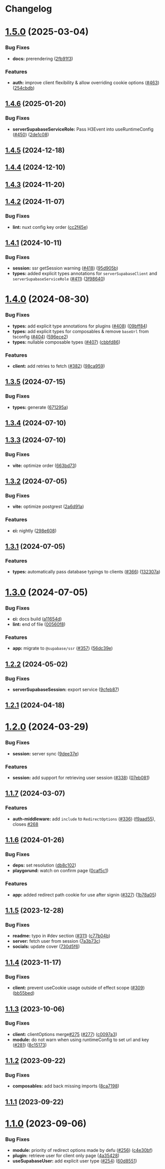 # Changelog

# [1.5.0](https://github.com/nuxt-modules/supabase/compare/v1.4.6...v1.5.0) (2025-03-04)


### Bug Fixes

* **docs:** prerendering ([2fb91f3](https://github.com/nuxt-modules/supabase/commit/2fb91f37a549148b2cecefe625a12ed57e1bf66a))


### Features

* **auth:** improve client flexibility & allow overriding cookie options ([#463](https://github.com/nuxt-modules/supabase/issues/463)) ([254cbdb](https://github.com/nuxt-modules/supabase/commit/254cbdb1a44f9cb40f9057d03ef93bd73020009d))

## [1.4.6](https://github.com/nuxt-community/supabase-module/compare/v1.4.5...v1.4.6) (2025-01-20)


### Bug Fixes

* **serverSupabaseServiceRole:** Pass H3Event into useRuntimeConfig ([#450](https://github.com/nuxt-community/supabase-module/issues/450)) ([2de1c08](https://github.com/nuxt-community/supabase-module/commit/2de1c081e414c8b1b47fe5075ae3be6fbb585080))

## [1.4.5](https://github.com/nuxt-community/supabase-module/compare/v1.4.4...v1.4.5) (2024-12-18)

## [1.4.4](https://github.com/nuxt-community/supabase-module/compare/v1.4.3...v1.4.4) (2024-12-10)

## [1.4.3](https://github.com/nuxt-community/supabase-module/compare/v1.4.2...v1.4.3) (2024-11-20)

## [1.4.2](https://github.com/nuxt-community/supabase-module/compare/v1.4.1...v1.4.2) (2024-11-07)


### Bug Fixes

* **lint:** nuxt config key order ([cc2f45e](https://github.com/nuxt-community/supabase-module/commit/cc2f45eb868b7056565b9c74dbaffef98cd1a1ba))

## [1.4.1](https://github.com/nuxt-community/supabase-module/compare/v1.4.0...v1.4.1) (2024-10-11)


### Bug Fixes

* **session:** ssr getSession warning ([#418](https://github.com/nuxt-community/supabase-module/issues/418)) ([95d905b](https://github.com/nuxt-community/supabase-module/commit/95d905b9b1f54a3aa15b3e4e583151cfcf00878f))
* **types:** added explicit types annotations for `serverSupabaseClient` and `serverSupabaseServiceRole` ([#411](https://github.com/nuxt-community/supabase-module/issues/411)) ([3f98640](https://github.com/nuxt-community/supabase-module/commit/3f9864069b758bd945b30c1eebaba618b4bfd95e))

# [1.4.0](https://github.com/nuxt-community/supabase-module/compare/v1.3.5...v1.4.0) (2024-08-30)


### Bug Fixes

* **types:** add explicit type annotations for plugins ([#408](https://github.com/nuxt-community/supabase-module/issues/408)) ([09bff84](https://github.com/nuxt-community/supabase-module/commit/09bff844d29cfb788cb334860202e2e14a5da2a9))
* **types:** add explicit types for composables & remove `baseUrl` from tsconfig ([#404](https://github.com/nuxt-community/supabase-module/issues/404)) ([596ece2](https://github.com/nuxt-community/supabase-module/commit/596ece2460e7b4d08bcb2ac2322c10912e0a5977))
* **types:** nullable composable types ([#407](https://github.com/nuxt-community/supabase-module/issues/407)) ([cbbfd86](https://github.com/nuxt-community/supabase-module/commit/cbbfd86150bba779743dd7c02341b97484d4cc49))


### Features

* **client:** add retries to fetch ([#382](https://github.com/nuxt-community/supabase-module/issues/382)) ([98ca959](https://github.com/nuxt-community/supabase-module/commit/98ca959c8d3f502dab78439709422e83d539b70d))

## [1.3.5](https://github.com/nuxt-community/supabase-module/compare/v1.3.4...v1.3.5) (2024-07-15)


### Bug Fixes

* **types:** generate ([671295a](https://github.com/nuxt-community/supabase-module/commit/671295a3f8e1743384913f2940975c2e4217ff2e))

## [1.3.4](https://github.com/nuxt-community/supabase-module/compare/v1.3.3...v1.3.4) (2024-07-10)

## [1.3.3](https://github.com/nuxt-community/supabase-module/compare/v1.3.2...v1.3.3) (2024-07-10)


### Bug Fixes

* **vite:** optimize order ([663bd73](https://github.com/nuxt-community/supabase-module/commit/663bd73ebb146ecde1abe5f29b52326e6dc2b6cd))

## [1.3.2](https://github.com/nuxt-community/supabase-module/compare/v1.3.1...v1.3.2) (2024-07-05)


### Bug Fixes

* **vite:** optimize postgrest ([2a6d91a](https://github.com/nuxt-community/supabase-module/commit/2a6d91a3ee83aa65cc5741afea907ca474e61d64))


### Features

* **ci:** nightly ([298e608](https://github.com/nuxt-community/supabase-module/commit/298e608442ac5e8c15aa61c01411585e57732f4a))

## [1.3.1](https://github.com/nuxt-community/supabase-module/compare/v1.3.0...v1.3.1) (2024-07-05)


### Features

* **types:** automatically pass database typings to clients ([#366](https://github.com/nuxt-community/supabase-module/issues/366)) ([132307a](https://github.com/nuxt-community/supabase-module/commit/132307a5267d477300a05f733d645eececae1549))

# [1.3.0](https://github.com/nuxt-community/supabase-module/compare/v1.2.2...v1.3.0) (2024-07-05)


### Bug Fixes

* **ci:** docs build ([a11654d](https://github.com/nuxt-community/supabase-module/commit/a11654df11e785de7bd701452b5dfec7ed44734a))
* **lint:** end of file ([00560f8](https://github.com/nuxt-community/supabase-module/commit/00560f87cb6bfdb2005e3d5562487e1f83e9fd18))


### Features

* **app:** migrate to `@supabase/ssr` ([#357](https://github.com/nuxt-community/supabase-module/issues/357)) ([56dc39e](https://github.com/nuxt-community/supabase-module/commit/56dc39e7ae2acdcfab065d52a8040aa122e7626b))

## [1.2.2](https://github.com/nuxt-community/supabase-module/compare/v1.2.1...v1.2.2) (2024-05-02)


### Bug Fixes

* **serverSupabaseSession:** export service ([9cfeb87](https://github.com/nuxt-community/supabase-module/commit/9cfeb8726d562c5aac6fe1efa7dd1664bc39ed66))

## [1.2.1](https://github.com/nuxt-community/supabase-module/compare/v1.2.0...v1.2.1) (2024-04-18)

# [1.2.0](https://github.com/nuxt-community/supabase-module/compare/v1.1.7...v1.2.0) (2024-03-29)


### Bug Fixes

* **session:** server sync ([9dee37e](https://github.com/nuxt-community/supabase-module/commit/9dee37ee030506fc7888dfbb6cc1f29b9126a728))


### Features

* **session:** add support for retrieving user session ([#338](https://github.com/nuxt-community/supabase-module/issues/338)) ([07eb081](https://github.com/nuxt-community/supabase-module/commit/07eb081d532510da4152554c7010c79ed6008559))

## [1.1.7](https://github.com/nuxt-community/supabase-module/compare/v1.1.6...v1.1.7) (2024-03-07)


### Features

* **auth-middleware:** add `include` to `RedirectOptions` ([#336](https://github.com/nuxt-community/supabase-module/issues/336)) ([f9aad55](https://github.com/nuxt-community/supabase-module/commit/f9aad558da8171af1c442a60915c979eb10b8fab)), closes [#268](https://github.com/nuxt-community/supabase-module/issues/268)

## [1.1.6](https://github.com/nuxt-community/supabase-module/compare/v1.1.5...v1.1.6) (2024-01-26)


### Bug Fixes

* **deps:** set resolution ([db8c102](https://github.com/nuxt-community/supabase-module/commit/db8c102fb9d69395528eece3e1e0552a16e673da))
* **playgorund:** watch on confirm page ([0caf5c1](https://github.com/nuxt-community/supabase-module/commit/0caf5c11d632df6b7e74e5e8973ee56a38b1c968))


### Features

* **app:** added redirect path cookie for use after signin ([#327](https://github.com/nuxt-community/supabase-module/issues/327)) ([1b78a05](https://github.com/nuxt-community/supabase-module/commit/1b78a050fdc6da155434e261823b029f9dce2d40))

## [1.1.5](https://github.com/nuxt-community/supabase-module/compare/v1.1.4...v1.1.5) (2023-12-28)


### Bug Fixes

* **readme:** typo in #dev section ([#311](https://github.com/nuxt-community/supabase-module/issues/311)) ([c77b04b](https://github.com/nuxt-community/supabase-module/commit/c77b04b9513425bd20b20d1296ccb942445c8f7e))
* **server:** fetch user from session ([7a3b73c](https://github.com/nuxt-community/supabase-module/commit/7a3b73c36cc9aea10100a0ff37b0e0e7ecefe2a8))
* **socials:** update cover ([730d5f6](https://github.com/nuxt-community/supabase-module/commit/730d5f671386aeffc15cf80dd2fd965440b156e1))

## [1.1.4](https://github.com/nuxt-community/supabase-module/compare/v1.1.3...v1.1.4) (2023-11-17)


### Bug Fixes

* **client:** prevent useCookie usage outside of effect scope ([#309](https://github.com/nuxt-community/supabase-module/issues/309)) ([bb55bed](https://github.com/nuxt-community/supabase-module/commit/bb55bed870efb68c39f255ddbcbe0b5446965399))

## [1.1.3](https://github.com/nuxt-community/supabase-module/compare/v1.1.2...v1.1.3) (2023-10-06)


### Bug Fixes

* **client:** clientOptions merge[#275](https://github.com/nuxt-community/supabase-module/issues/275) ([#277](https://github.com/nuxt-community/supabase-module/issues/277)) ([c0097a3](https://github.com/nuxt-community/supabase-module/commit/c0097a355b859cb6a2d97884a7648284128acca2))
* **module:** do not warn when using runtimeConfig to set url and key ([#281](https://github.com/nuxt-community/supabase-module/issues/281)) ([8c15173](https://github.com/nuxt-community/supabase-module/commit/8c151737b55738c68fc24b5e4db2517c4e866693))

## [1.1.2](https://github.com/nuxt-community/supabase-module/compare/v1.1.1...v1.1.2) (2023-09-22)


### Bug Fixes

* **composables:** add back missing imports ([8ca7198](https://github.com/nuxt-community/supabase-module/commit/8ca71980160e39456ddef11adc7e3ea5253b5d2e))

## [1.1.1](https://github.com/nuxt-community/supabase-module/compare/v1.1.0...v1.1.1) (2023-09-22)

# [1.1.0](https://github.com/nuxt-community/supabase-module/compare/v1.0.2...v1.1.0) (2023-09-06)


### Bug Fixes

* **module:** priority of redirect options made by defu ([#256](https://github.com/nuxt-community/supabase-module/issues/256)) ([c4e30bf](https://github.com/nuxt-community/supabase-module/commit/c4e30bf50eb7816fee3a2e46b404df5ce9f7cf4d))
* **plugin:** retrieve user for client only page ([4a35428](https://github.com/nuxt-community/supabase-module/commit/4a35428e26542bf22b3288db6e9a9309f1310705))
* **useSupabaseUser:** add explicit user type ([#254](https://github.com/nuxt-community/supabase-module/issues/254)) ([60d8551](https://github.com/nuxt-community/supabase-module/commit/60d8551ee83a9c64a962b9f76b881b17d7384736))
